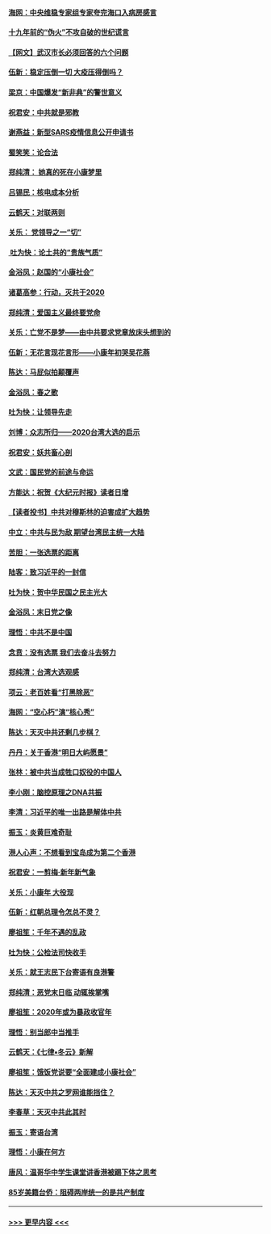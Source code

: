 #### [海网：中央维稳专家组专家夸完海口入病房感言](../pages/nsc993/n11815138.md?t=01240555) 
#### [十九年前的“伪火”不攻自破的世纪谎言](../pages/nsc993/n11813238.md?t=01240555) 
#### [【网文】武汉市长必须回答的六个问题](../pages/nsc993/n11813848.md?t=01240555) 
#### [伍新：稳定压倒一切 大疫压得倒吗？](../pages/nsc993/n11812634.md?t=01240555) 
#### [梁京：中国爆发“新非典”的警世意义](../pages/nsc993/n11812554.md?t=01240555) 
#### [祝君安：中共就是邪教](../pages/nsc993/n11812431.md?t=01240555) 
#### [谢燕益：新型SARS疫情信息公开申请书](../pages/nsc993/n11808840.md?t=01240555) 
#### [蜀笑笑：论合法](../pages/nsc993/n11808064.md?t=01240555) 
#### [郑纯清： 她真的死在小康梦里](../pages/nsc993/n11806623.md?t=01240555) 
#### [吕锡民：核电成本分析](../pages/nsc993/n11806284.md?t=01240555) 
#### [云鹤天：对联两则](../pages/nsc993/n11805957.md?t=01240555) 
#### [关乐： 党领导之一“切”](../pages/nsc993/n11804505.md?t=01240555) 
#### [ 吐为快：论土共的“贵族气质”](../pages/nsc993/n11804490.md?t=01240555) 
#### [金浴凤：赵国的“小康社会”](../pages/nsc993/n11804452.md?t=01240555) 
#### [诸葛高参：行动，灭共于2020](../pages/nsc993/n11804120.md?t=01240555) 
#### [郑纯清：爱国主义最终要党命](../pages/nsc993/n11802197.md?t=01240555) 
#### [关乐：亡党不是梦——由中共要求党章放床头想到的](../pages/nsc993/n11802156.md?t=01240555) 
#### [伍新：无花言现花言形——小康年初哭吴花燕](../pages/nsc993/n11800044.md?t=01240555) 
#### [陈达：马屁似拍颠覆声](../pages/nsc993/n11800010.md?t=01240555) 
#### [金浴凤：春之歌](../pages/nsc993/n11797687.md?t=01240555) 
#### [吐为快：让领导先走](../pages/nsc993/n11797512.md?t=01240555) 
#### [刘博：众志所归——2020台湾大选的启示](../pages/nsc993/n11796878.md?t=01240555) 
#### [祝君安：妖共畜心剖](../pages/nsc993/n11794273.md?t=01240555) 
#### [文武：国民党的前途与命运](../pages/nsc993/n11794198.md?t=01240555) 
#### [方能达：祝贺《大纪元时报》读者日增](../pages/nsc993/n11793807.md?t=01240555) 
#### [【读者投书】中共对穆斯林的迫害成扩大趋势](../pages/nsc993/n11791371.md?t=01240555) 
#### [中立：中共与民为敌 期望台湾民主统一大陆](../pages/nsc993/n11790392.md?t=01240555) 
#### [苦胆：一张选票的距离](../pages/nsc993/n11788914.md?t=01240555) 
#### [陆客：致习近平的一封信](../pages/nsc993/n11788867.md?t=01240555) 
#### [吐为快：贺中华民国之民主光大](../pages/nsc993/n11788618.md?t=01240555) 
#### [金浴凤：末日党之像](../pages/nsc993/n11787475.md?t=01240555) 
#### [理悟：中共不是中国](../pages/nsc993/n11787463.md?t=01240555) 
#### [念贲：没有选票  我们去奋斗去努力](../pages/nsc993/n11787398.md?t=01240555) 
#### [郑纯清：台湾大选观感](../pages/nsc993/n11786210.md?t=01240555) 
#### [项云：老百姓看“打黑除恶”](../pages/nsc993/n11785398.md?t=01240555) 
#### [海网：“空心朽”演“核心秀”](../pages/nsc993/n11783874.md?t=01240555) 
#### [陈达：天灭中共还剩几步棋？](../pages/nsc993/n11783719.md?t=01240555) 
#### [丹丹：关于香港“明日大屿愿景”](../pages/nsc993/n11783273.md?t=01240555) 
#### [张林：被中共当成牲口奴役的中国人](../pages/nsc993/n11782397.md?t=01240555) 
#### [李小刚：脑控原理之DNA共振](../pages/nsc993/n11780962.md?t=01240555) 
#### [李清：习近平的唯一出路是解体中共](../pages/nsc993/n11780866.md?t=01240555) 
#### [振玉：炎黄巨难奇耻](../pages/nsc993/n11779632.md?t=01240555) 
#### [港人心声：不想看到宝岛成为第二个香港](../pages/nsc993/n11778817.md?t=01240555) 
#### [祝君安：一剪梅‧新年新气象](../pages/nsc993/n11776340.md?t=01240555) 
#### [关乐：小康年 大役现](../pages/nsc993/n11774213.md?t=01240555) 
#### [伍新：红朝总理令怎总不灵？](../pages/nsc993/n11770813.md?t=01240555) 
#### [廖祖笙：千年不遇的乱政](../pages/nsc993/n11770373.md?t=01240555) 
#### [吐为快：公检法司快收手](../pages/nsc993/n11770359.md?t=01240555) 
#### [关乐：就王志民下台寄语有良港警](../pages/nsc993/n11769903.md?t=01240555) 
#### [郑纯清：恶党末日临 动辄挨掌嘴](../pages/nsc993/n11769356.md?t=01240555) 
#### [廖祖笙：2020年或为暴政收官年](../pages/nsc993/n11768216.md?t=01240555) 
#### [理悟：别当郎中当推手](../pages/nsc993/n11768243.md?t=01240555) 
#### [云鹤天：《七律▪冬云》新解](../pages/nsc993/n11768204.md?t=01240555) 
#### [廖祖笙：饿饭党说要“全面建成小康社会”](../pages/nsc993/n11767482.md?t=01240555) 
#### [陈达：天灭中共之罗网谁能挡住？](../pages/nsc993/n11767465.md?t=01240555) 
#### [李春草：天灭中共此其时](../pages/nsc993/n11767452.md?t=01240555) 
#### [振玉：寄语台湾](../pages/nsc993/n11767432.md?t=01240555) 
#### [理悟：小康在何方](../pages/nsc993/n11767394.md?t=01240555) 
#### [唐风：温哥华中学生课堂讲香港被踢下体之思考](../pages/nsc993/n11766848.md?t=01240555) 
#### [85岁美籍台侨：阻碍两岸统一的是共产制度](../pages/nsc993/n11765043.md?t=01240555) 

----
#### [ >>> 更早内容 <<< ](../indexes/nsc993-earlier.md)
